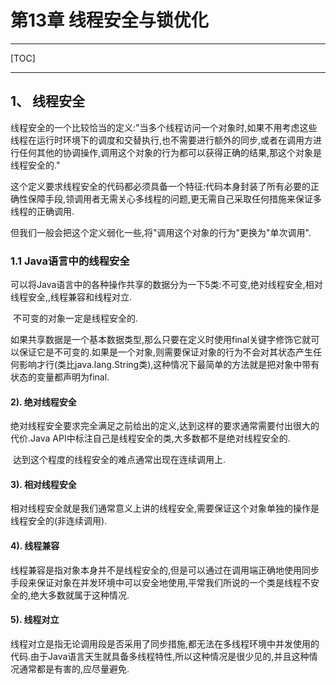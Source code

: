 # 第13章 线程安全与锁优化

------

[TOC]

------

## 1、 线程安全

​		线程安全的一个比较恰当的定义:"当多个线程访问一个对象时,如果不用考虑这些线程在运行时环境下的调度和交替执行,也不需要进行额外的同步,或者在调用方进行任何其他的协调操作,调用这个对象的行为都可以获得正确的结果,那这个对象是线程安全的."

​		这个定义要求线程安全的代码都必须具备一个特征:代码本身封装了所有必要的正确性保障手段,领调用者无需关心多线程的问题,更无需自己采取任何措施来保证多线程的正确调用.

​		但我们一般会把这个定义弱化一些,将"调用这个对象的行为"更换为"单次调用".

### 1.1 Java语言中的线程安全

​		可以将Java语言中的各种操作共享的数据分为一下5类:不可变,绝对线程安全,相对线程安全,,线程兼容和线程对立.

​		不可变的对象一定是线程安全的.

​		如果共享数据是一个基本数据类型,那么只要在定义时使用final关键字修饰它就可以保证它是不可变的.如果是一个对象,则需要保证对象的行为不会对其状态产生任何影响才行(类比java.lang.String类),这种情况下最简单的方法就是把对象中带有状态的变量都声明为final.

#### 2). 绝对线程安全

​		绝对线程安全要求完全满足之前给出的定义,达到这样的要求通常需要付出很大的代价.Java API中标注自己是线程安全的类,大多数都不是绝对线程安全的.

​		达到这个程度的线程安全的难点通常出现在连续调用上.

#### 3). 相对线程安全

​		相对线程安全就是我们通常意义上讲的线程安全,需要保证这个对象单独的操作是线程安全的(非连续调用).

#### 4). 线程兼容

​		线程兼容是指对象本身并不是线程安全的,但是可以通过在调用端正确地使用同步手段来保证对象在并发环境中可以安全地使用,平常我们所说的一个类是线程不安全的,绝大多数就属于这种情况.

#### 5). 线程对立

​		线程对立是指无论调用段是否采用了同步措施,都无法在多线程环境中并发使用的代码.由于Java语言天生就具备多线程特性,所以这种情况是很少见的,并且这种情况通常都是有害的,应尽量避免.
